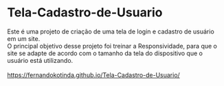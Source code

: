 # Tela-Cadastro-de-Usuario
Este é uma projeto de criação de uma tela de login e cadastro de usuário em um site. <br>
O principal objetivo desse projeto foi treinar a Responsividade, para que o site se adapte de acordo com o tamanho da tela do dispositivo que o usuário está utilizando. <br> <br>
 https://fernandokotinda.github.io/Tela-Cadastro-de-Usuario/
